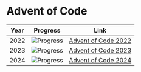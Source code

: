 # Advent of Code

| Year | Progress                                  | Link                                                                                               |
| ---- | ----------------------------------------- | -------------------------------------------------------------------------------------------------- |
| 2022 | ![Progress](https://progress-bar.xyz/16/) | [Advent of Code 2022](https://github.com/Jdwalli/coding-challenges/blob/main/advent_of_code/2022/) |
| 2023 | ![Progress](https://progress-bar.xyz/25/) | [Advent of Code 2023](https://github.com/Jdwalli/coding-challenges/blob/main/advent_of_code/2023/) |
| 2024 | ![Progress](https://progress-bar.xyz/0/)  | [Advent of Code 2024](https://github.com/Jdwalli/coding-challenges/blob/main/advent_of_code/2024/) |
